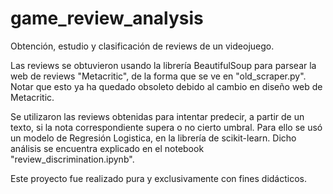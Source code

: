 # game_review_analysis
Obtención, estudio y clasificación de reviews de un videojuego.  

Las reviews se obtuvieron usando la librería BeautifulSoup para parsear la web de reviews "Metacritic", de la forma que se ve en "old_scraper.py". Notar que esto ya ha quedado obsoleto debido al cambio en diseño web de Metacritic. 

Se utilizaron las reviews obtenidas para intentar predecir, a partir de un texto, si la nota correspondiente supera o no cierto umbral. Para ello se usó un modelo de Regresión Logistica, en la librería de scikit-learn.
Dicho análisis se encuentra explicado en el notebook "review_discrimination.ipynb". 

Este proyecto fue realizado pura y exclusivamente con fines didácticos. 
